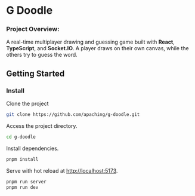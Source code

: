 # G Doodle

### Project Overview:

A real-time multiplayer drawing and guessing game built with **React**, **TypeScript**, and **Socket.IO**. A player draws on their own canvas, while the others try to guess the word.

## Getting Started

### Install

Clone the project

```bash
git clone https://github.com/apaching/g-doodle.git
```

Access the project directory.

```bash
cd g-doodle
```

Install dependencies.

```bash
pnpm install
```

Serve with hot reload at <http://localhost:5173>.

```bash
pnpm run server
pnpm run dev
```
